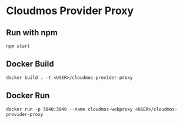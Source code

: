 # Cloudmos Provider Proxy

## Run with npm
`npm start`
 
## Docker Build
`docker build . -t <USER>/cloudmos-provider-proxy`

## Docker Run
`docker run -p 3040:3040 --name cloudmos-webproxy <USER>/cloudmos-provider-proxy`